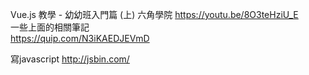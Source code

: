 Vue.js 教學 - 幼幼班入門篇 (上) 
六角學院
https://youtu.be/8O3teHziU_E  
一些上面的相關筆記  
https://quip.com/N3iKAEDJEVmD  


寫javascript
http://jsbin.com/

